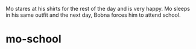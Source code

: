 Mo stares at his shirts for the rest of the day and is very happy. Mo sleeps in his same outfit and the next day, Bobna forces him to attend school.

# mo-school
